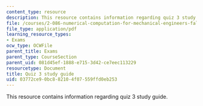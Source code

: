 ```yaml
---
content_type: resource
description: This resource contains information regarding quiz 3 study guide.
file: /courses/2-086-numerical-computation-for-mechanical-engineers-fall-2012/03772ce90bc882104f07559ffd0eb253_MIT2_086F12_quiz3_study.pdf
file_type: application/pdf
learning_resource_types:
- Exams
ocw_type: OCWFile
parent_title: Exams
parent_type: CourseSection
parent_uid: 081d45ef-1888-e715-3d42-ce7eec113229
resourcetype: Document
title: Quiz 3 study guide
uid: 03772ce9-0bc8-8210-4f07-559ffd0eb253
---
```

This resource contains information regarding quiz 3 study guide.

